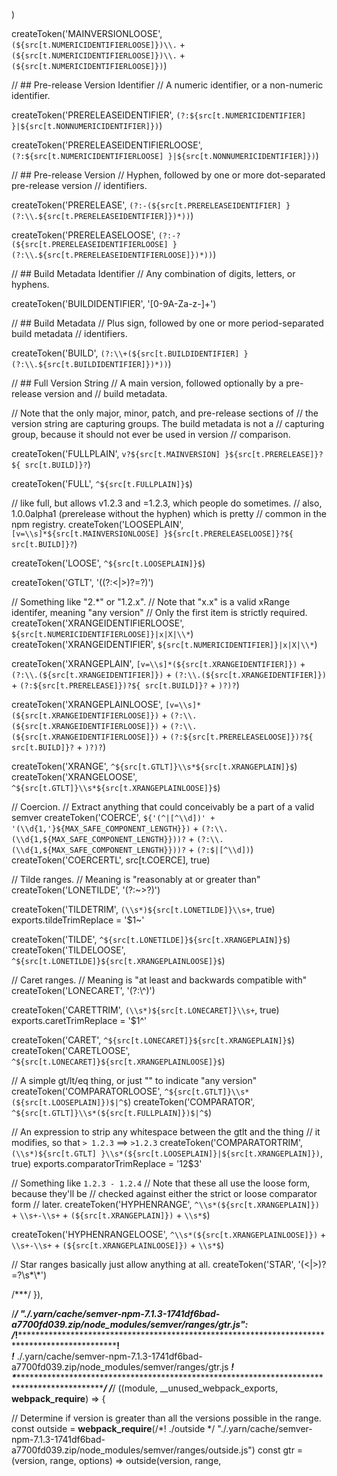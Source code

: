 )

createToken('MAINVERSIONLOOSE', `(${src[t.NUMERICIDENTIFIERLOOSE]})\\.` +
                        `(${src[t.NUMERICIDENTIFIERLOOSE]})\\.` +
                        `(${src[t.NUMERICIDENTIFIERLOOSE]})`)

// ## Pre-release Version Identifier
// A numeric identifier, or a non-numeric identifier.

createToken('PRERELEASEIDENTIFIER', `(?:${src[t.NUMERICIDENTIFIER]
}|${src[t.NONNUMERICIDENTIFIER]})`)

createToken('PRERELEASEIDENTIFIERLOOSE', `(?:${src[t.NUMERICIDENTIFIERLOOSE]
}|${src[t.NONNUMERICIDENTIFIER]})`)

// ## Pre-release Version
// Hyphen, followed by one or more dot-separated pre-release version
// identifiers.

createToken('PRERELEASE', `(?:-(${src[t.PRERELEASEIDENTIFIER]
}(?:\\.${src[t.PRERELEASEIDENTIFIER]})*))`)

createToken('PRERELEASELOOSE', `(?:-?(${src[t.PRERELEASEIDENTIFIERLOOSE]
}(?:\\.${src[t.PRERELEASEIDENTIFIERLOOSE]})*))`)

// ## Build Metadata Identifier
// Any combination of digits, letters, or hyphens.

createToken('BUILDIDENTIFIER', '[0-9A-Za-z-]+')

// ## Build Metadata
// Plus sign, followed by one or more period-separated build metadata
// identifiers.

createToken('BUILD', `(?:\\+(${src[t.BUILDIDENTIFIER]
}(?:\\.${src[t.BUILDIDENTIFIER]})*))`)

// ## Full Version String
// A main version, followed optionally by a pre-release version and
// build metadata.

// Note that the only major, minor, patch, and pre-release sections of
// the version string are capturing groups.  The build metadata is not a
// capturing group, because it should not ever be used in version
// comparison.

createToken('FULLPLAIN', `v?${src[t.MAINVERSION]
}${src[t.PRERELEASE]}?${
  src[t.BUILD]}?`)

createToken('FULL', `^${src[t.FULLPLAIN]}$`)

// like full, but allows v1.2.3 and =1.2.3, which people do sometimes.
// also, 1.0.0alpha1 (prerelease without the hyphen) which is pretty
// common in the npm registry.
createToken('LOOSEPLAIN', `[v=\\s]*${src[t.MAINVERSIONLOOSE]
}${src[t.PRERELEASELOOSE]}?${
  src[t.BUILD]}?`)

createToken('LOOSE', `^${src[t.LOOSEPLAIN]}$`)

createToken('GTLT', '((?:<|>)?=?)')

// Something like "2.*" or "1.2.x".
// Note that "x.x" is a valid xRange identifer, meaning "any version"
// Only the first item is strictly required.
createToken('XRANGEIDENTIFIERLOOSE', `${src[t.NUMERICIDENTIFIERLOOSE]}|x|X|\\*`)
createToken('XRANGEIDENTIFIER', `${src[t.NUMERICIDENTIFIER]}|x|X|\\*`)

createToken('XRANGEPLAIN', `[v=\\s]*(${src[t.XRANGEIDENTIFIER]})` +
                   `(?:\\.(${src[t.XRANGEIDENTIFIER]})` +
                   `(?:\\.(${src[t.XRANGEIDENTIFIER]})` +
                   `(?:${src[t.PRERELEASE]})?${
                     src[t.BUILD]}?` +
                   `)?)?`)

createToken('XRANGEPLAINLOOSE', `[v=\\s]*(${src[t.XRANGEIDENTIFIERLOOSE]})` +
                        `(?:\\.(${src[t.XRANGEIDENTIFIERLOOSE]})` +
                        `(?:\\.(${src[t.XRANGEIDENTIFIERLOOSE]})` +
                        `(?:${src[t.PRERELEASELOOSE]})?${
                          src[t.BUILD]}?` +
                        `)?)?`)

createToken('XRANGE', `^${src[t.GTLT]}\\s*${src[t.XRANGEPLAIN]}$`)
createToken('XRANGELOOSE', `^${src[t.GTLT]}\\s*${src[t.XRANGEPLAINLOOSE]}$`)

// Coercion.
// Extract anything that could conceivably be a part of a valid semver
createToken('COERCE', `${'(^|[^\\d])' +
              '(\\d{1,'}${MAX_SAFE_COMPONENT_LENGTH}})` +
              `(?:\\.(\\d{1,${MAX_SAFE_COMPONENT_LENGTH}}))?` +
              `(?:\\.(\\d{1,${MAX_SAFE_COMPONENT_LENGTH}}))?` +
              `(?:$|[^\\d])`)
createToken('COERCERTL', src[t.COERCE], true)

// Tilde ranges.
// Meaning is "reasonably at or greater than"
createToken('LONETILDE', '(?:~>?)')

createToken('TILDETRIM', `(\\s*)${src[t.LONETILDE]}\\s+`, true)
exports.tildeTrimReplace = '$1~'

createToken('TILDE', `^${src[t.LONETILDE]}${src[t.XRANGEPLAIN]}$`)
createToken('TILDELOOSE', `^${src[t.LONETILDE]}${src[t.XRANGEPLAINLOOSE]}$`)

// Caret ranges.
// Meaning is "at least and backwards compatible with"
createToken('LONECARET', '(?:\\^)')

createToken('CARETTRIM', `(\\s*)${src[t.LONECARET]}\\s+`, true)
exports.caretTrimReplace = '$1^'

createToken('CARET', `^${src[t.LONECARET]}${src[t.XRANGEPLAIN]}$`)
createToken('CARETLOOSE', `^${src[t.LONECARET]}${src[t.XRANGEPLAINLOOSE]}$`)

// A simple gt/lt/eq thing, or just "" to indicate "any version"
createToken('COMPARATORLOOSE', `^${src[t.GTLT]}\\s*(${src[t.LOOSEPLAIN]})$|^$`)
createToken('COMPARATOR', `^${src[t.GTLT]}\\s*(${src[t.FULLPLAIN]})$|^$`)

// An expression to strip any whitespace between the gtlt and the thing
// it modifies, so that `> 1.2.3` ==> `>1.2.3`
createToken('COMPARATORTRIM', `(\\s*)${src[t.GTLT]
}\\s*(${src[t.LOOSEPLAIN]}|${src[t.XRANGEPLAIN]})`, true)
exports.comparatorTrimReplace = '$1$2$3'

// Something like `1.2.3 - 1.2.4`
// Note that these all use the loose form, because they'll be
// checked against either the strict or loose comparator form
// later.
createToken('HYPHENRANGE', `^\\s*(${src[t.XRANGEPLAIN]})` +
                   `\\s+-\\s+` +
                   `(${src[t.XRANGEPLAIN]})` +
                   `\\s*$`)

createToken('HYPHENRANGELOOSE', `^\\s*(${src[t.XRANGEPLAINLOOSE]})` +
                        `\\s+-\\s+` +
                        `(${src[t.XRANGEPLAINLOOSE]})` +
                        `\\s*$`)

// Star ranges basically just allow anything at all.
createToken('STAR', '(<|>)?=?\\s*\\*')


/***/ }),

/***/ "./.yarn/cache/semver-npm-7.1.3-1741df6bad-a7700fd039.zip/node_modules/semver/ranges/gtr.js":
/*!**************************************************************************************************!*\
  !*** ./.yarn/cache/semver-npm-7.1.3-1741df6bad-a7700fd039.zip/node_modules/semver/ranges/gtr.js ***!
  \**************************************************************************************************/
/***/ ((module, __unused_webpack_exports, __webpack_require__) => {

// Determine if version is greater than all the versions possible in the range.
const outside = __webpack_require__(/*! ./outside */ "./.yarn/cache/semver-npm-7.1.3-1741df6bad-a7700fd039.zip/node_modules/semver/ranges/outside.js")
const gtr = (version, range, options) => outside(version, range, 